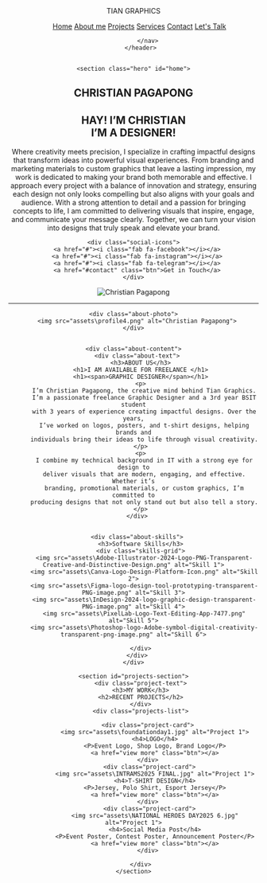 <!DOCTYPE html>
<html lang="en">
<head>
    <title>PAGAPONG</title>
    <meta name="viewport" content="width=device-width, initial-scale=1.0">
<link rel="stylesheet" href="assets\style.css">
<link rel="stylesheet" href="https://cdnjs.cloudflare.com/ajax/libs/font-awesome/6.5.0/css/all.min.css">
</head>
<body>
        <header>
            <div class="logo">TIAN GRAPHICS</div>
            <nav>
                <ul>
                <a href="#home">Home</a>
                <a href="#about">About me</a>
                <a href="#projects-section">Projects</a>
                <a href="#projects-section">Services</a>
                <a href="#about">Contact</a>
                <a href="about"class="btn">Let's Talk</a>
                </ul>
                
            </nav>
        </header>


    <section class="hero" id="home">
  <div class="hero-text">
    <h2>CHRISTIAN PAGAPONG</h2>
     <h1>HAY! I’M CHRISTIAN<br><span>I’M A DESIGNER!</span></h1>
    <p>
      Where creativity meets precision, I specialize in crafting impactful designs that transform ideas into powerful visual experiences. From branding and marketing materials to custom graphics that leave a lasting impression, my work is dedicated to making your brand both memorable and effective. I approach every project with a balance of innovation and strategy, ensuring each design not only looks compelling but also aligns with your goals and audience. With a strong attention to detail and a passion for bringing concepts to life, I am committed to delivering visuals that inspire, engage, and communicate your message clearly. Together, we can turn your vision into designs that truly speak and elevate your brand.
    </p>

    <div class="social-icons">
      <a href="#"><i class="fab fa-facebook"></i></a>
      <a href="#"><i class="fab fa-instagram"></i></a>
      <a href="#"><i class="fab fa-telegram"></i></a>
      <a href="#contact" class="btn">Get in Touch</a>
    </div>

    
  </div>

  <div class="hero-img">
    <img src="assets\profile1.png" alt="Christian Pagapong">
  </div> 
</section>
<div class="divider"><hr></div>






<section class="about" id="about">
  <div class="about-container">
    
    
    <div class="about-photo">
      <img src="assets\profile4.png" alt="Christian Pagapong">
    </div>


    <div class="about-content">
      <div class="about-text">
        <h3>ABOUT US</h3>
        <h1>I AM AVAILABLE FOR FREELANCE </h1>
        <h1><span>GRAPHIC DESIGNER</span></h1>
        <p>
          I’m Christian Pagapong, the creative mind behind Tian Graphics.
          I’m a passionate freelance Graphic Designer and a 3rd year BSIT student
          with 3 years of experience creating impactful designs. Over the years,
          I’ve worked on logos, posters, and t-shirt designs, helping brands and
          individuals bring their ideas to life through visual creativity.
        </p>
        <p>
          I combine my technical background in IT with a strong eye for design to
          deliver visuals that are modern, engaging, and effective. Whether it’s
          branding, promotional materials, or custom graphics, I’m committed to
          producing designs that not only stand out but also tell a story.
        </p>
      </div>

      
      <div class="about-skills">
        <h3>Software Skills</h3>
        <div class="skills-grid">
          <img src="assets\Adobe-Illustrator-2024-Logo-PNG-Transparent-Creative-and-Distinctive-Design.png" alt="Skill 1">
          <img src="assets\Canva-Logo-Design-Platform-Icon.png" alt="Skill 2">
          <img src="assets\Figma-logo-design-tool-prototyping-transparent-PNG-image.png" alt="Skill 3">
          <img src="assets\InDesign-2024-logo-graphic-design-transparent-PNG-image.png" alt="Skill 4">
          <img src="assets\PixelLab-Logo-Text-Editing-App-7477.png" alt="Skill 5">
          <img src="assets\Photoshop-logo-Adobe-symbol-digital-creativity-transparent-png-image.png" alt="Skill 6">

        </div>
      </div>
    </div>

  </div>
  
</section>





    <section id="projects-section">
        <div class="project-text">
        <h3>MY WORK</h3>
        <h2>RECENT PROJECTS</h2>
        </div>
        <div class="projects-list">

            <div class="project-card">
                <img src="assets\foundationday1.jpg" alt="Project 1">
                <h4>LOGO</h4>
                <P>Event Logo, Shop Logo, Brand Logo</P>
                <a href="view more" class="btn"></a>
            </div>
             <div class="project-card">
                <img src="assets\INTRAMS2025 FINAL.jpg" alt="Project 1">
                <h4>T-SHIRT DESIGN</h4>
                <P>Jersey, Polo Shirt, Esport Jersey</P>
                <a href="view more" class="btn"></a>
            </div>
             <div class="project-card">
                <img src="assets\NATIONAL HEROES DAY2025 6.jpg" alt="Project 1">
                <h4>Social Media Post</h4>
                <P>Event Poster, Contest Poster, Announcement Poster</P>
                <a href="view more" class="btn"></a>
            </div>

        </div>
    </section>

</body>


</html>
